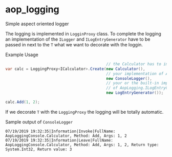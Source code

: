 # aop_logging

Simple aspect oriented logger


The logging is implemented in `LogginProxy` class. To complete the logging an implementation of the `ILogger` and `ILogEntryGenerator` have to be passed in next to the `T` what we want to decorate with the loggin.


Example Usage

```csharp
                                            // the Calculator has to implement an interface
var calc = LoggingProxy<ICalculator>.Create(new Calculator(),
                                            // your implementation of AopLogging.ILogger
                                            new ConsoleLogger(),
                                            // your or the built-in implemenation
                                            // of AopLogging.ILogEntryGenerator
                                            new LogEntryGenerator());

calc.Add(1, 2);
```

If we decorate `T` with the `LoggingProxy` the logging will be totally automatic.

Sample output of `ConsoleLogger`

```
07/19/2019 19:32:35|Information|Invoke|FullName: AopLoggingConsole.Calculator, Method: Add, Args: 1, 2
07/19/2019 19:32:35|Information|Leave|FullName: AopLoggingConsole.Calculator, Method: Add, Args: 1, 2, Return type: System.Int32, Return value: 3
```
